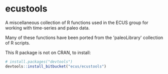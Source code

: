 
<!-- README.md is generated from README.Rmd. Please edit that file -->
ecustools
=========

A miscellaneous collection of R functions used in the ECUS group for working with time-series and paleo data.

Many of these functions have been ported from the 'paleoLibrary' collection of R scripts.

This R package is not on CRAN, to install:

``` r
# install.packages("devtools")
devtools::install_bitbucket("ecus/ecustools")
```
